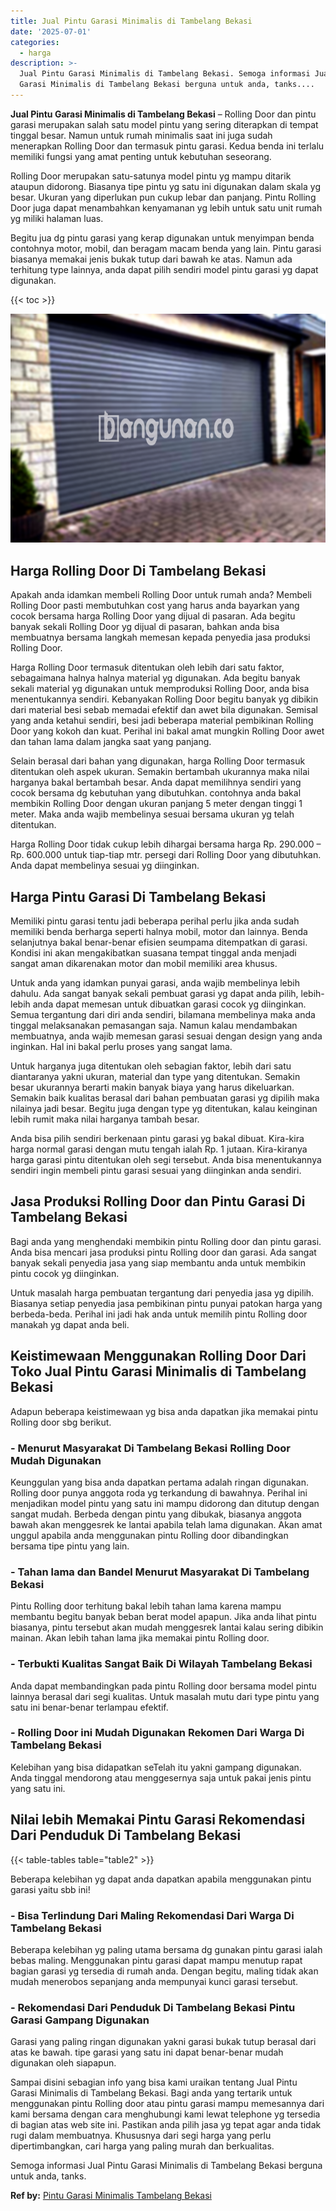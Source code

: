 ```yaml
---
title: Jual Pintu Garasi Minimalis di Tambelang Bekasi
date: '2025-07-01'
categories:
  - harga
description: >-
  Jual Pintu Garasi Minimalis di Tambelang Bekasi. Semoga informasi Jual Pintu
  Garasi Minimalis di Tambelang Bekasi berguna untuk anda, tanks....
---
```


**Jual Pintu Garasi Minimalis di Tambelang Bekasi** – Rolling Door dan pintu garasi merupakan salah satu model pintu yang sering diterapkan di tempat tinggal besar. Namun untuk rumah minimalis saat ini juga sudah menerapkan Rolling Door dan termasuk pintu garasi. Kedua benda ini terlalu memiliki fungsi yang amat penting untuk kebutuhan seseorang.

Rolling Door merupakan satu-satunya model pintu yg mampu ditarik ataupun didorong. Biasanya tipe pintu yg satu ini digunakan dalam skala yg besar. Ukuran yang diperlukan pun cukup lebar dan panjang. Pintu Rolling Door juga dapat menambahkan kenyamanan yg lebih untuk satu unit rumah yg miliki halaman luas.

Begitu jua dg pintu garasi yang kerap digunakan untuk menyimpan benda contohnya motor, mobil, dan beragam macam benda yang lain. Pintu garasi biasanya memakai jenis bukak tutup dari bawah ke atas. Namun ada terhitung type lainnya, anda dapat pilih sendiri model pintu garasi yg dapat digunakan.

{{< toc >}}

![Jual Pintu Garasi Minimalis di Tambelang Bekasi](/images/pintu-garasi-64.png)

## Harga Rolling Door Di Tambelang Bekasi

Apakah anda idamkan membeli Rolling Door untuk rumah anda? Membeli Rolling Door pasti membutuhkan cost yang harus anda bayarkan yang cocok bersama harga Rolling Door yang dijual di pasaran. Ada begitu banyak sekali Rolling Door yg dijual di pasaran, bahkan anda bisa membuatnya bersama langkah memesan kepada penyedia jasa produksi Rolling Door.

Harga Rolling Door termasuk ditentukan oleh lebih dari satu faktor, sebagaimana halnya halnya material yg digunakan. Ada begitu banyak sekali material yg digunakan untuk memproduksi Rolling Door, anda bisa menentukannya sendiri. Kebanyakan Rolling Door begitu banyak yg dibikin dari material besi sebab memadai efektif dan awet bila digunakan. Semisal yang anda ketahui sendiri, besi jadi beberapa material pembikinan Rolling Door yang kokoh dan kuat. Perihal ini bakal amat mungkin Rolling Door awet dan tahan lama dalam jangka saat yang panjang.

Selain berasal dari bahan yang digunakan, harga Rolling Door termasuk ditentukan oleh aspek ukuran. Semakin bertambah ukurannya maka nilai harganya bakal bertambah besar. Anda dapat memilihnya sendiri yang cocok bersama dg kebutuhan yang dibutuhkan. contohnya anda bakal membikin Rolling Door dengan ukuran panjang 5 meter dengan tinggi 1 meter. Maka anda wajib membelinya sesuai bersama ukuran yg telah ditentukan.

Harga Rolling Door tidak cukup lebih dihargai bersama harga Rp. 290.000 – Rp. 600.000 untuk tiap-tiap mtr. persegi dari Rolling Door yang dibutuhkan. Anda dapat membelinya sesuai yg diinginkan.

## Harga Pintu Garasi Di Tambelang Bekasi

Memiliki pintu garasi tentu jadi beberapa perihal perlu jika anda sudah memiliki benda berharga seperti halnya mobil, motor dan lainnya. Benda selanjutnya bakal benar-benar efisien seumpama ditempatkan di garasi. Kondisi ini akan mengakibatkan suasana tempat tinggal anda menjadi sangat aman dikarenakan motor dan mobil memiliki area khusus.

Untuk anda yang idamkan punyai garasi, anda wajib membelinya lebih dahulu. Ada sangat banyak sekali pembuat garasi yg dapat anda pilih, lebih-lebih anda dapat memesan untuk dibuatkan garasi cocok yg diinginkan. Semua tergantung dari diri anda sendiri, bilamana membelinya maka anda tinggal melaksanakan pemasangan saja. Namun kalau mendambakan membuatnya, anda wajib memesan garasi sesuai dengan design yang anda inginkan. Hal ini bakal perlu proses yang sangat lama.

Untuk harganya juga ditentukan oleh sebagian faktor, lebih dari satu diantaranya yakni ukuran, material dan type yang ditentukan. Semakin besar ukurannya berarti makin banyak biaya yang harus dikeluarkan. Semakin baik kualitas berasal dari bahan pembuatan garasi yg dipilih maka nilainya jadi besar. Begitu juga dengan type yg ditentukan, kalau keinginan lebih rumit maka nilai harganya tambah besar.

Anda bisa pilih sendiri berkenaan pintu garasi yg bakal dibuat. Kira-kira harga normal garasi dengan mutu tengah ialah Rp. 1 jutaan. Kira-kiranya harga garasi pintu ditentukan oleh segi tersebut. Anda bisa menentukannya sendiri ingin membeli pintu garasi sesuai yang diinginkan anda sendiri.

## Jasa Produksi Rolling Door dan Pintu Garasi Di Tambelang Bekasi

Bagi anda yang menghendaki membikin pintu Rolling door dan pintu garasi. Anda bisa mencari jasa produksi pintu Rolling door dan garasi. Ada sangat banyak sekali penyedia jasa yang siap membantu anda untuk membikin pintu cocok yg diinginkan.

Untuk masalah harga pembuatan tergantung dari penyedia jasa yg dipilih. Biasanya setiap penyedia jasa pembikinan pintu punyai patokan harga yang berbeda-beda. Perihal ini jadi hak anda untuk memilih pintu Rolling door manakah yg dapat anda beli.

## Keistimewaan Menggunakan Rolling Door Dari Toko Jual Pintu Garasi Minimalis di Tambelang Bekasi

Adapun beberapa keistimewaan yg bisa anda dapatkan jika memakai pintu Rolling door sbg berikut.

### \- Menurut Masyarakat Di Tambelang Bekasi Rolling Door Mudah Digunakan

Keunggulan yang bisa anda dapatkan pertama adalah ringan digunakan. Rolling door punya anggota roda yg terkandung di bawahnya. Perihal ini menjadikan model pintu yang satu ini mampu didorong dan ditutup dengan sangat mudah. Berbeda dengan pintu yang dibukak, biasanya anggota bawah akan menggesrek ke lantai apabila telah lama digunakan. Akan amat unggul apabila anda menggunakan pintu Rolling door dibandingkan bersama tipe pintu yang lain.

### \- Tahan lama dan Bandel Menurut Masyarakat Di Tambelang Bekasi

Pintu Rolling door terhitung bakal lebih tahan lama karena mampu membantu begitu banyak beban berat model apapun. Jika anda lihat pintu biasanya, pintu tersebut akan mudah menggesrek lantai kalau sering dibikin mainan. Akan lebih tahan lama jika memakai pintu Rolling door.

### \- Terbukti Kualitas Sangat Baik Di Wilayah Tambelang Bekasi

Anda dapat membandingkan pada pintu Rolling door bersama model pintu lainnya berasal dari segi kualitas. Untuk masalah mutu dari type pintu yang satu ini benar-benar terlampau efektif.

### \- Rolling Door ini Mudah Digunakan Rekomen Dari Warga Di Tambelang Bekasi

Kelebihan yang bisa didapatkan seTelah itu yakni gampang digunakan. Anda tinggal mendorong atau menggesernya saja untuk pakai jenis pintu yang satu ini.

## Nilai lebih Memakai Pintu Garasi Rekomendasi Dari Penduduk Di Tambelang Bekasi

{{< table-tables table="table2" >}}

Beberapa kelebihan yg dapat anda dapatkan apabila menggunakan pintu garasi yaitu sbb ini!

### \- Bisa Terlindung Dari Maling Rekomendasi Dari Warga Di Tambelang Bekasi

Beberapa kelebihan yg paling utama bersama dg gunakan pintu garasi ialah bebas maling. Menggunakan pintu garasi dapat mampu menutup rapat bagian garasi yg tersedia di rumah anda. Dengan begitu, maling tidak akan mudah menerobos sepanjang anda mempunyai kunci garasi tersebut.

### \- Rekomendasi Dari Penduduk Di Tambelang Bekasi Pintu Garasi Gampang Digunakan

Garasi yang paling ringan digunakan yakni garasi bukak tutup berasal dari atas ke bawah. tipe garasi yang satu ini dapat benar-benar mudah digunakan oleh siapapun.

Sampai disini sebagian info yang bisa kami uraikan tentang Jual Pintu Garasi Minimalis di Tambelang Bekasi. Bagi anda yang tertarik untuk menggunakan pintu Rolling door atau pintu garasi mampu memesannya dari kami bersama dengan cara menghubungi kami lewat telephone yg tersedia di bagian atas web site ini. Pastikan anda pilih jasa yg tepat agar anda tidak rugi dalam membuatnya. Khususnya dari segi harga yang perlu dipertimbangkan, cari harga yang paling murah dan berkualitas.

Semoga informasi Jual Pintu Garasi Minimalis di Tambelang Bekasi berguna untuk anda, tanks.

**Ref by:** [Pintu Garasi Minimalis Tambelang Bekasi](https://id.wikipedia.org/wiki/Pintu)

